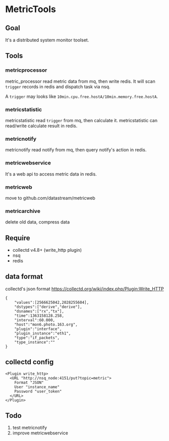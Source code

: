 # MetricTools

## Goal
It's a distributed system monitor toolset.

## Tools
### metricprocessor
metric_processor read metric data from mq, then write redis.
It will scan `trigger` records in redis and dispatch task via nsq.

A `trigger` may looks like `10min.cpu.free.hostA/10min.memory.free.hostA`.

### metricstatistic
metricstatistic read `trigger` from mq, then calculate it.
metricstatistic can read/write calculate result in redis.

### metricnotify
metricnotify read notify from mq, then query notify's action in redis.

### metricwebservice
It's a web api to access metric data in redis.

### metricweb

move to github.com/datastream/metricweb

### metricarchive
delete old data, compress data

## Require
 * collectd v4.8+ (write_http plugin)
 * nsq
 * redis

## data format

collectd's json format https://collectd.org/wiki/index.php/Plugin:Write_HTTP

    {
        "values":[2566625042,2028255604],
        "dstypes":["derive","derive"],
        "dsnames":["rx","tx"],
        "time":1363158128.258,
        "interval":60.000,
        "host":"mon6.photo.163.org",
        "plugin":"interface",
        "plugin_instance":"eth1",
        "type":"if_packets",
        "type_instance":""
    }

## collectd config

    <Plugin write_http>
      <URL "http://nsq_node:4151/put?topic=metric">
        Format "JSON"
        User "instance_name"
        Password "user_token"
      </URL>
    </Plugin>


## Todo

1. test metricnotify
1. improve metricwebservice
